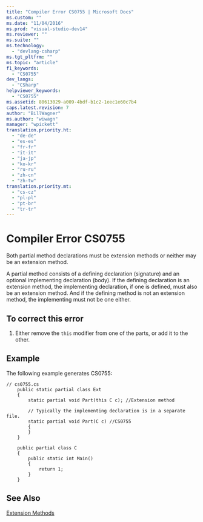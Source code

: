 ```yaml
---
title: "Compiler Error CS0755 | Microsoft Docs"
ms.custom: ""
ms.date: "11/04/2016"
ms.prod: "visual-studio-dev14"
ms.reviewer: ""
ms.suite: ""
ms.technology: 
  - "devlang-csharp"
ms.tgt_pltfrm: ""
ms.topic: "article"
f1_keywords: 
  - "CS0755"
dev_langs: 
  - "CSharp"
helpviewer_keywords: 
  - "CS0755"
ms.assetid: 80613029-a009-4bdf-b1c2-1eec1e60c7b4
caps.latest.revision: 7
author: "BillWagner"
ms.author: "wiwagn"
manager: "wpickett"
translation.priority.ht: 
  - "de-de"
  - "es-es"
  - "fr-fr"
  - "it-it"
  - "ja-jp"
  - "ko-kr"
  - "ru-ru"
  - "zh-cn"
  - "zh-tw"
translation.priority.mt: 
  - "cs-cz"
  - "pl-pl"
  - "pt-br"
  - "tr-tr"
---
```

# Compiler Error CS0755
Both partial method declarations must be extension methods or neither may be an extension method.  
  
 A partial method consists of a defining declaration (signature) and an optional implementing declaration (body). If the defining declaration is an extension method, the implementing declaration, if one is defined, must also be an extension method. And if the defining method is not an extension method, the implementing must not be one either.  
  
## To correct this error  
  
1.  Either remove the `this` modifier from one of the parts, or add it to the other.  
  
## Example  
 The following example generates CS0755:  
  
```  
// cs0755.cs  
    public static partial class Ext  
    {  
        static partial void Part(this C c); //Extension method  
  
        // Typically the implementing declaration is in a separate file.  
        static partial void Part(C c) //CS0755  
        {  
        }  
    }  
  
    public partial class C  
    {  
        public static int Main()  
        {  
            return 1;  
        }  
    }  
```  
  
## See Also  
 [Extension Methods](../../csharp/programming-guide/classes-and-structs/extension-methods.md)